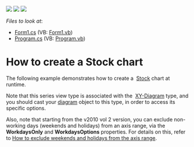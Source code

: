 <!-- default badges list -->
![](https://img.shields.io/endpoint?url=https://codecentral.devexpress.com/api/v1/VersionRange/128573961/20.1.4%2B)
[![](https://img.shields.io/badge/Open_in_DevExpress_Support_Center-FF7200?style=flat-square&logo=DevExpress&logoColor=white)](https://supportcenter.devexpress.com/ticket/details/E1215)
[![](https://img.shields.io/badge/📖_How_to_use_DevExpress_Examples-e9f6fc?style=flat-square)](https://docs.devexpress.com/GeneralInformation/403183)
<!-- default badges end -->
<!-- default file list -->
*Files to look at*:

* [Form1.cs](./CS/StockCharting/Form1.cs) (VB: [Form1.vb](./VB/StockCharting/Form1.vb))
* [Program.cs](./CS/StockCharting/Program.cs) (VB: [Program.vb](./VB/StockCharting/Program.vb))
<!-- default file list end -->
# How to create a Stock chart


<p>The following example demonstrates how to create a  <a href="https://documentation.devexpress.com/#WindowsForms/CustomDocument2987">Stock</a> chart at runtime.</p>
<p>Note that this series view type is associated with the  <a href="https://documentation.devexpress.com/#CoreLibraries/clsDevExpressXtraChartsXYDiagramtopic">XY-Diagram</a> type, and you should cast your <a href="https://documentation.devexpress.com/#CoreLibraries/clsDevExpressXtraChartsDiagramtopic">diagram</a> object to this type, in order to access its specific options.</p>
<p>Also, note that starting from the v2010 vol 2 version, you can exclude non-working days (weekends and holidays) from an axis range, via the <strong>WorkdaysOnly</strong> and <strong>WorkdaysOptions</strong> properties. For details on this, refer to <a href="https://www.devexpress.com/Support/Center/p/E2365">How to exclude weekends and holidays from the axis range</a>.</p>

<br/>


